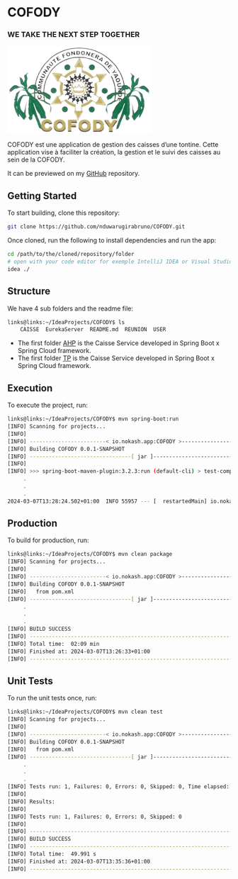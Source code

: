 # COFODY

### WE TAKE THE NEXT STEP TOGETHER

[![COFODY](.assets/images/cofody-removebg-preview.png)](https://github.com/nduwarugirabruno/COFODY)

COFODY est une application de gestion des caisses d’une tontine. Cette application vise à faciliter la création, la gestion et le suivi des caisses au sein de la COFODY.

It can be previewed on my [GitHub](https://github.com/nduwarugirabruno/COFODY) repository.

## Getting Started

To start building, clone this repository:

```bash
git clone https://github.com/nduwarugirabruno/COFODY.git
```

Once cloned, run the following to install dependencies and run the app:

```bash
cd /path/to/the/cloned/repository/folder
# open with your code editor for exemple IntelliJ IDEA or Visual Studio Code
idea ./
```

## Structure

We have 4 sub folders and the readme file:

```bash
links@links:~/IdeaProjects/COFODY$ ls
    CAISSE  EurekaServer  README.md  REUNION  USER
```

- The first folder [AHP](AHP) is the Caisse Service developed in Spring Boot x Spring Cloud framework.
- The first folder [TP](TP) is the Caisse Service developed in Spring Boot x Spring Cloud framework.

## Execution

To execute the project, run:

```bash
links@links:~/IdeaProjects/COFODY$ mvn spring-boot:run
[INFO] Scanning for projects...
[INFO] 
[INFO] ------------------------< io.nokash.app:COFODY >------------------------
[INFO] Building COFODY 0.0.1-SNAPSHOT
[INFO] --------------------------------[ jar ]---------------------------------
[INFO] 
[INFO] >>> spring-boot-maven-plugin:3.2.3:run (default-cli) > test-compile @ COFODY >>>
     .
     .
     .
2024-03-07T13:28:24.502+01:00  INFO 55957 --- [  restartedMain] io.nokash.app.cofody.CofodyApplication   : Started CofodyApplication in 18.329 seconds (process running for 21.339)
```

## Production

To build for production, run:

```bash
links@links:~/IdeaProjects/COFODY$ mvn clean package
[INFO] Scanning for projects...
[INFO] 
[INFO] ------------------------< io.nokash.app:COFODY >------------------------
[INFO] Building COFODY 0.0.1-SNAPSHOT
[INFO]   from pom.xml
[INFO] --------------------------------[ jar ]---------------------------------
     .
     .
     .
[INFO] BUILD SUCCESS
[INFO] ------------------------------------------------------------------------
[INFO] Total time:  02:09 min
[INFO] Finished at: 2024-03-07T13:26:33+01:00
[INFO] ------------------------------------------------------------------------
```

## Unit Tests

To run the unit tests once, run:

```bash
links@links:~/IdeaProjects/COFODY$ mvn clean test
[INFO] Scanning for projects...
[INFO] 
[INFO] ------------------------< io.nokash.app:COFODY >------------------------
[INFO] Building COFODY 0.0.1-SNAPSHOT
[INFO]   from pom.xml
[INFO] --------------------------------[ jar ]---------------------------------
     .
     .
     .
[INFO] Tests run: 1, Failures: 0, Errors: 0, Skipped: 0, Time elapsed: 36.03 s -- in io.nokash.app.cofody.CofodyApplicationTests
[INFO] 
[INFO] Results:
[INFO] 
[INFO] Tests run: 1, Failures: 0, Errors: 0, Skipped: 0
[INFO] 
[INFO] ------------------------------------------------------------------------
[INFO] BUILD SUCCESS
[INFO] ------------------------------------------------------------------------
[INFO] Total time:  49.991 s
[INFO] Finished at: 2024-03-07T13:35:36+01:00
[INFO] ------------------------------------------------------------------------
```
